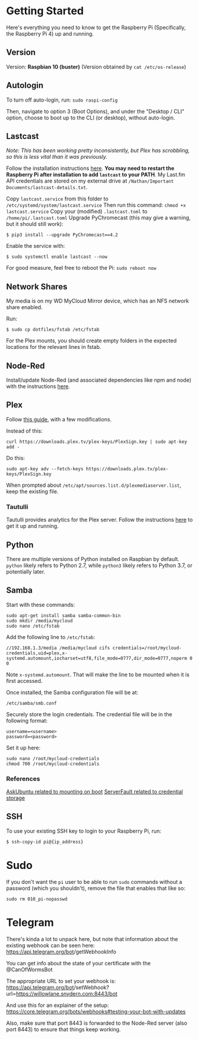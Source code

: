 # Getting Started

Here's everything you need to know to get the Raspberry Pi
(Specifically, the Raspberry Pi 4) up and running.

## Version

Version: **Raspbian 10 (buster)**
(Version obtained by `cat /etc/os-release`)

## Autologin

To turn off auto-login, run:
`sudo raspi-config`

Then, navigate to option 3 (Boot Options), and under the "Desktop / CLI"
option, choose to boot up to the CLI (or desktop), without auto-login.

## Lastcast

_Note: This has been working pretty inconsistently, but Plex has scrobbling, so this is less vital than it was previously._

Follow the installation instructions [here](https://github.com/erik/lastcast).
**You may need to restart the Raspberry Pi after installation to add `lastcast`
to your PATH**. My Last.fm API credentials are stored on my external drive at
`/Nathan/Important Documents/lastcast-details.txt`.

Copy `lastcast.service` from this folder to `/etc/systemd/system/lastcast.service`
Then run this command:
`chmod +x lastcast.service`
Copy your (modified) `.lastcast.toml` to `/home/pi/.lastcast.toml`
Upgrade PyChromecast (this may give a warning, but it should still work):
```
$ pip3 install --upgrade PyChromecast==4.2
```

Enable the service with:
```
$ sudo systemctl enable lastcast --now
```

For good measure, feel free to reboot the Pi: `sudo reboot now`

## Network Shares

My media is on my WD MyCloud Mirror device, which has an NFS network share enabled.

Run:
```
$ sudo cp dotfiles/fstab /etc/fstab
```

For the Plex mounts, you should create empty folders in the expected locations for the relevant lines in fstab.

## Node-Red

Install/update Node-Red (and associated dependencies like npm and node) with the instructions
[here](https://nodered.org/docs/getting-started/raspberrypi).

## Plex

Follow [this guide](https://pimylifeup.com/raspberry-pi-plex-server/), with a few modifications.

Instead of this:
```
curl https://downloads.plex.tv/plex-keys/PlexSign.key | sudo apt-key add -
```
Do this:
```
sudo apt-key adv --fetch-keys https://downloads.plex.tv/plex-keys/PlexSign.key
```

When prompted about `/etc/apt/sources.list.d/plexmediaserver.list`, keep the existing file.

### Tautulli

Tautulli provides analytics for the Plex server. Follow the instructions
[here](https://github.com/Tautulli/Tautulli-Wiki/wiki/Installation) to get it up and running.

## Python

There are multiple versions of Python installed on Raspbian by default.
`python` likely refers to Python 2.7, while `python3` likely refers to Python
3.7, or potentially later.

## Samba

Start with these commands:
```
sudo apt-get install samba samba-common-bin
sudo mkdir /media/mycloud
sudo nano /etc/fstab
```

Add the following line to `/etc/fstab`:
```
//192.168.1.3/media /media/mycloud cifs credentials=/root/mycloud-credentials,uid=plex,x-systemd.automount,iocharset=utf8,file_mode=0777,dir_mode=0777,noperm 0 0
```
Note `x-systemd.automount`. That will make the line to be mounted when it is first accessed.

Once installed, the Samba configuration file will be at:
```
/etc/samba/smb.conf
```

Securely store the login credentials. The credential file will be in the following format:
```
username=<username>
password=<password>
```

Set it up here:
```
sudo nano /root/mycloud-credentials
chmod 700 /root/mycloud-credentials
```

### References
[AskUbuntu related to mounting on boot](https://askubuntu.com/questions/399643/cifs-mount-through-fstab-not-mounting-at-boot)
[ServerFault related to credential storage](https://serverfault.com/questions/222074/fstab-and-cifs-mounting-possible-to-store-authentication-information-outside-of)

## SSH

To use your existing SSH key to login to your Raspberry Pi, run:
```
$ ssh-copy-id pi@{ip_address}
```

# Sudo

If you don't want the `pi` user to be able to run `sudo` commands without
a password (which you shouldn't), remove the file that enables that like so:

```
sudo rm 010_pi-nopasswd
```

# Telegram

There's kinda a lot to unpack here, but note that information about the existing webhook can be seen here:
https://api.telegram.org/bot<TOKEN>/getWebhookInfo

You can get info about the state of your certificate with the @CanOfWormsBot

The appropriate URL to set your webhook is:
https://api.telegram.org/bot<TOKEN>/setWebhook?url=https://willowlane.snydern.com:8443/bot<TOKEN>

And use this for an explainer of the setup: https://core.telegram.org/bots/webhooks#testing-your-bot-with-updates

Also, make sure that port 8443 is forwarded to the Node-Red server (also port 8443) to ensure that things keep working.
